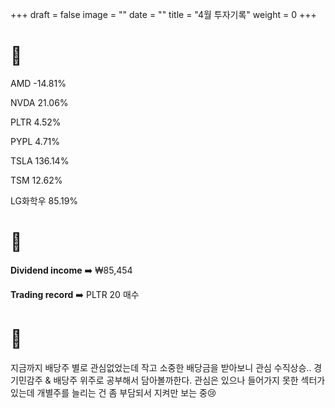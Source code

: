 +++
draft = false
image = ""
date = ""
title = "4월 투자기록"
weight = 0
+++

# 💸

AMD -14.81%

NVDA 21.06%

PLTR 4.52%

PYPL 4.71%

TSLA 136.14%

TSM 12.62%

LG화학우 85.19%

# 💸

**Dividend income** ➡️ ₩85,454

**Trading record** ➡️ PLTR 20 매수

# 💸

지금까지 배당주 별로 관심없었는데 작고 소중한 배당금을 받아보니 관심 수직상승..
경기민감주 & 배당주 위주로 공부해서 담아볼까한다.
관심은 있으나 들어가지 못한 섹터가 있는데 개별주를 늘리는 건 좀 부담되서 지켜만 보는 중😢
